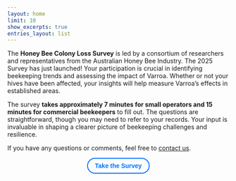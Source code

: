 ```yaml
---
layout: home
limit: 10
show_excerpts: true
entries_layout: list
---
```


The **Honey Bee Colony Loss Survey** is led by a consortium of researchers and representatives from the Australian Honey Bee Industry. The 2025 Survey has just launched! Your participation is crucial in identifying beekeeping trends and assessing the impact of Varroa. Whether or not your hives have been affected, your insights will help measure Varroa’s effects in established areas.  

The survey **takes approximately 7 minutes for small operators and 15 minutes for commercial beekeepers** to fill out. The questions are straightforward, though you may need to refer to your records. Your input is invaluable in shaping a clearer picture of beekeeping challenges and resilience. 

If you have any questions or comments, feel free to [contact us](mailto:coloss@anu.edu.au).


<p style="text-align:center;">
  <a href="https://anu.au1.qualtrics.com/jfe/form/SV_39mXIiyf87XnUcC" style="
    display: inline-block;
    border: 2px solid #0072ff; /* Outline color */
    border-radius: 9999px;     /* Very round corners */
    padding: 0.5rem 1rem;      /* Spacing inside the button */
    color: #0072ff;            /* Text color */
    text-decoration: none;     
    font-weight: bold;         /* Optional */
    font-family: sans-serif;   /* Optional */
  ">
    Take the Survey
  </a>
</p>